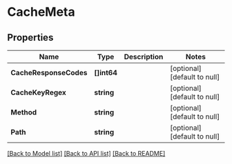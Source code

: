 # CacheMeta

## Properties
Name | Type | Description | Notes
------------ | ------------- | ------------- | -------------
**CacheResponseCodes** | **[]int64** |  | [optional] [default to null]
**CacheKeyRegex** | **string** |  | [optional] [default to null]
**Method** | **string** |  | [optional] [default to null]
**Path** | **string** |  | [optional] [default to null]

[[Back to Model list]](../README.md#documentation-for-models) [[Back to API list]](../README.md#documentation-for-api-endpoints) [[Back to README]](../README.md)

